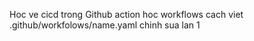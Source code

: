Hoc ve cicd trong Github action
hoc workflows
cach viet
.github/workfolows/name.yaml
chinh sua lan 1
